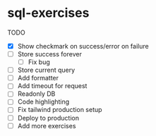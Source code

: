 # sql-exercises


TODO
* [x] Show checkmark on success/error on failure
* [ ] Store success forever
  * [ ] Fix bug
* [ ] Store current query
* [ ] Add formatter
* [ ] Add timeout for request
* [ ] Readonly DB
* [ ] Code highlighting
* [ ] Fix tailwind production setup
* [ ] Deploy to production
* [ ] Add more exercises